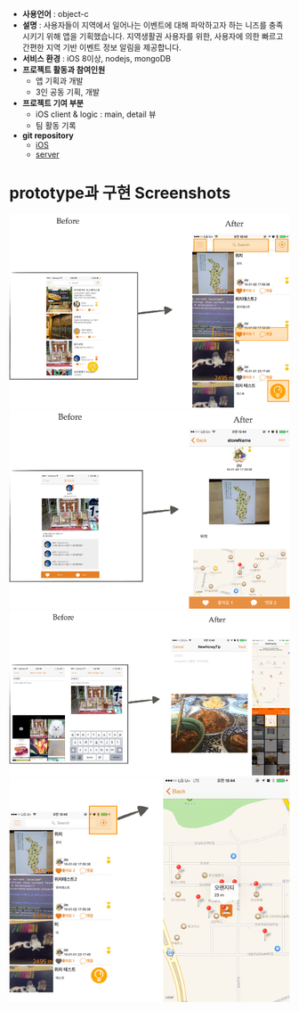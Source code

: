 * __사용언어__ : object-c
* __설명__ : 사용자들이 지역에서 일어나는 이벤트에 대해 파악하고자 하는 니즈를 충족시키기 위해  앱을 기획했습니다. 지역생활권 사용자를 위한, 사용자에 의한 빠르고 간편한 지역 기반 이벤트 정보 알림을 제공합니다.
* __서비스 환경__ : iOS 8이상, nodejs, mongoDB
* __프로젝트 활동과 참여인원__
  - 앱 기획과 개발
  - 3인 공동 기획, 개발
* __프로젝트 기여 부분__
  - iOS client & logic : main, detail 뷰
  - 팀 활동 기록
* __git repository__
  - [iOS](https://github.com/Mamamoo-iOS/NearHoneyTip)
  - [server](https://github.com/Mamamoo-iOS/server)

# prototype과 구현 Screenshots
![a](img/main.png)
![b](img/detail.png)
![c](img/write.png)
![d](img/location.png)
